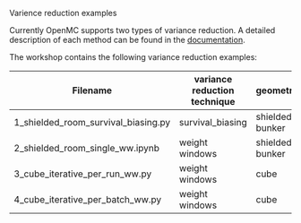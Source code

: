 Varience reduction examples

Currently OpenMC supports two types of variance reduction.
A detailed description of each method can be found in the [documentation](https://docs.openmc.org/en/stable/methods/neutron_physics.html?highlight=survival#variance-reduction-techniques).

The workshop contains the following variance reduction examples:

| Filename | variance reduction technique | geometry | mesh type |
|---|---|---|---|
| 1_shielded_room_survival_biasing.py | survival_biasing | shielded bunker |
| 2_shielded_room_single_ww.ipynb | weight windows | shielded bunker |
| 3_cube_iterative_per_run_ww.py | weight windows | cube |
| 4_cube_iterative_per_batch_ww.py | weight windows | cube |